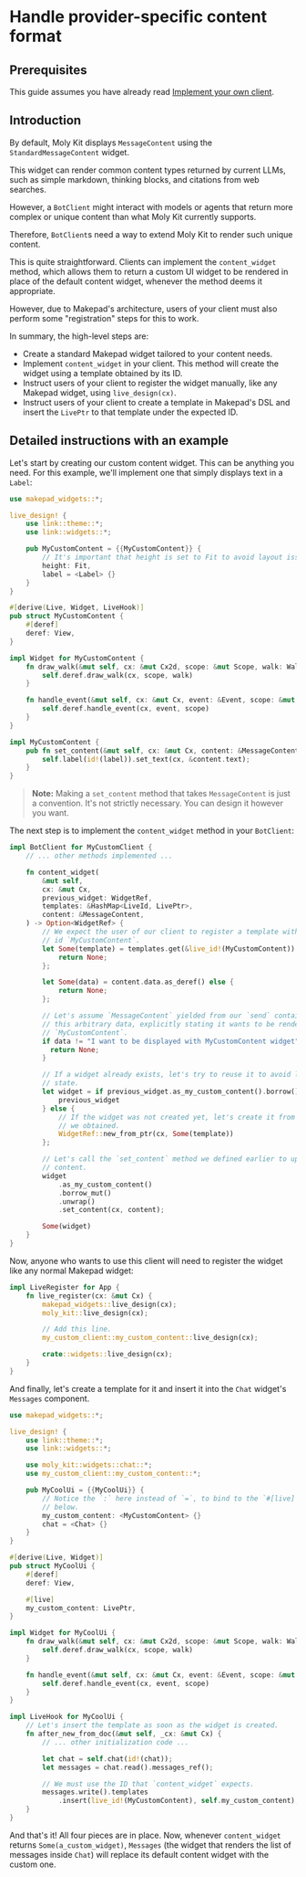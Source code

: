 # Handle provider-specific content format
## Prerequisites
This guide assumes you have already read [Implement your own client](custom-client.md).

## Introduction

By default, Moly Kit displays `MessageContent` using the `StandardMessageContent`
widget.

This widget can render common content types returned by current LLMs,
such as simple markdown, thinking blocks, and citations from web searches.

However, a `BotClient` might interact with models or agents that return more complex
or unique content than what Moly Kit currently supports.

Therefore, `BotClient`s need a way to extend Moly Kit to render such unique
content.

This is quite straightforward. Clients can implement the `content_widget` method,
which allows them to return a custom UI widget to be rendered in place of the default
content widget, whenever the method deems it appropriate.

However, due to Makepad's architecture, users of your client must also perform
some "registration" steps for this to work.

In summary, the high-level steps are:
- Create a standard Makepad widget tailored to your content needs.
- Implement `content_widget` in your client. This method will create the widget
  using a template obtained by its ID.
- Instruct users of your client to register the widget manually, like any Makepad
  widget, using `live_design(cx)`.
- Instruct users of your client to create a template in Makepad's DSL and insert
  the `LivePtr` to that template under the expected ID.

## Detailed instructions with an example

Let's start by creating our custom content widget. This can be anything you need.
For this example, we'll implement one that simply displays text in a `Label`:

```rust
use makepad_widgets::*;

live_design! {
    use link::theme::*;
    use link::widgets::*;

    pub MyCustomContent = {{MyCustomContent}} {
        // It's important that height is set to Fit to avoid layout issues with Makepad.
        height: Fit,
        label = <Label> {}
    }
}

#[derive(Live, Widget, LiveHook)]
pub struct MyCustomContent {
    #[deref]
    deref: View,
}

impl Widget for MyCustomContent {
    fn draw_walk(&mut self, cx: &mut Cx2d, scope: &mut Scope, walk: Walk) -> DrawStep {
        self.deref.draw_walk(cx, scope, walk)
    }

    fn handle_event(&mut self, cx: &mut Cx, event: &Event, scope: &mut Scope) {
        self.deref.handle_event(cx, event, scope)
    }
}

impl MyCustomContent {
    pub fn set_content(&mut self, cx: &mut Cx, content: &MessageContent) {
        self.label(id!(label)).set_text(cx, &content.text);
    }
}
```

> **Note:** Making a `set_content` method that takes `MessageContent` is just a
> convention. It's not strictly necessary. You can design it however you want.

The next step is to implement the `content_widget` method in your `BotClient`:

```rust
impl BotClient for MyCustomClient {
    // ... other methods implemented ...

    fn content_widget(
        &mut self,
        cx: &mut Cx,
        previous_widget: WidgetRef,
        templates: &HashMap<LiveId, LivePtr>,
        content: &MessageContent,
    ) -> Option<WidgetRef> {
        // We expect the user of our client to register a template with the
        // id `MyCustomContent`.
        let Some(template) = templates.get(&live_id!(MyCustomContent)).copied() else {
            return None;
        };

        let Some(data) = content.data.as_deref() else {
            return None;
        };

        // Let's assume `MessageContent` yielded from our `send` contains
        // this arbitrary data, explicitly stating it wants to be rendered with
        // `MyCustomContent`.
        if data != "I want to be displayed with MyCustomContent widget" {
          return None;
        }

        // If a widget already exists, let's try to reuse it to avoid losing
        // state.
        let widget = if previous_widget.as_my_custom_content().borrow().is_some() {
            previous_widget
        } else {
            // If the widget was not created yet, let's create it from the template
            // we obtained.
            WidgetRef::new_from_ptr(cx, Some(template))
        };

        // Let's call the `set_content` method we defined earlier to update the
        // content.
        widget
            .as_my_custom_content()
            .borrow_mut()
            .unwrap()
            .set_content(cx, content);

        Some(widget)
    }
}
```

Now, anyone who wants to use this client will need to register the widget like any
normal Makepad widget:

```rust
impl LiveRegister for App {
    fn live_register(cx: &mut Cx) {
        makepad_widgets::live_design(cx);
        moly_kit::live_design(cx);

        // Add this line.
        my_custom_client::my_custom_content::live_design(cx);

        crate::widgets::live_design(cx);
    }
}
```

And finally, let's create a template for it and insert it into the `Chat` widget's
`Messages` component.

```rust
use makepad_widgets::*;

live_design! {
    use link::theme::*;
    use link::widgets::*;

    use moly_kit::widgets::chat::*;
    use my_custom_client::my_custom_content::*;

    pub MyCoolUi = {{MyCoolUi}} {
        // Notice the `:` here instead of `=`, to bind to the `#[live]` property
        // below.
        my_custom_content: <MyCustomContent> {}
        chat = <Chat> {}
    }
}

#[derive(Live, Widget)]
pub struct MyCoolUi {
    #[deref]
    deref: View,

    #[live]
    my_custom_content: LivePtr,
}

impl Widget for MyCoolUi {
    fn draw_walk(&mut self, cx: &mut Cx2d, scope: &mut Scope, walk: Walk) -> DrawStep {
        self.deref.draw_walk(cx, scope, walk)
    }

    fn handle_event(&mut self, cx: &mut Cx, event: &Event, scope: &mut Scope) {
        self.deref.handle_event(cx, event, scope)
    }
}

impl LiveHook for MyCoolUi {
    // Let's insert the template as soon as the widget is created.
    fn after_new_from_doc(&mut self, _cx: &mut Cx) {
        // ... other initialization code ...

        let chat = self.chat(id!(chat));
        let messages = chat.read().messages_ref();

        // We must use the ID that `content_widget` expects.
        messages.write().templates
            .insert(live_id!(MyCustomContent), self.my_custom_content);
    }
}
```

And that's it! All four pieces are in place. Now, whenever `content_widget`
returns `Some(a_custom_widget)`, `Messages` (the widget that renders the
list of messages inside `Chat`) will replace its default content widget with
the custom one.